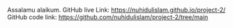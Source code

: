 Assalamu alaikum. 
GitHub live Link: https://nuhidulislam.github.io/project-2/
GitHub code link: https://github.com/nuhidulislam/project-2/tree/main
